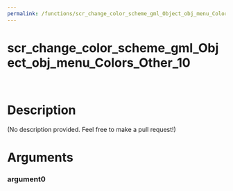 ```yaml
---
permalink: /functions/scr_change_color_scheme_gml_Object_obj_menu_Colors_Other_10
---
```

# scr_change_color_scheme_gml_Object_obj_menu_Colors_Other_10  
&nbsp;  
# Description  
(No description provided. Feel free to make a pull request!) 
&nbsp;  
# Arguments
### argument0

&nbsp;    


